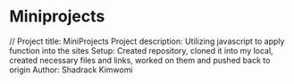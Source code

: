 # Miniprojects
// Project title: MiniProjects
Project description: Utilizing javascript to apply function into the sites
Setup: Created repository, cloned it into my local, created necessary files and links, worked on them and pushed back to origin
Author: Shadrack Kimwomi
